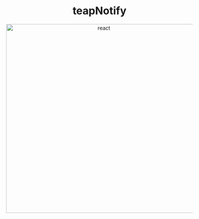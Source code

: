 <h1 align="center"> teapNotify</h1>
<p align="center">
<img align="center" src="https://cdn.discordapp.com/attachments/799043172868685825/914530638634287163/New_message-bro.png" alt="react" width="512" height="512" style="center" /> 
</p>
